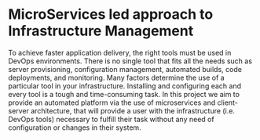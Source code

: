 # MicroServices led approach to Infrastructure Management

To achieve faster application delivery, the right tools must be used in DevOps environments. There is no single tool that fits all the needs such as server provisioning, configuration management, automated builds, code deployments, and monitoring. Many factors determine the use of a particular tool in your infrastructure. Installing and configuring each and every tool is a tough and time-consuming task. In this project we aim to provide an automated platform via the use of microservices and client-server architecture, that will provide a user with the infrastructure (i.e. DevOps tools) necessary to fulfill their task without any need of configuration or changes in their system.
